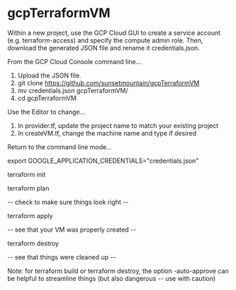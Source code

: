 # gcpTerraformVM

Within a new project, use the GCP Cloud GUI to create a service account (e.g. terraform-access) and specify the compute admin role. Then, download the generated JSON file and rename it credentials.json.

From the GCP Cloud Console command line...

1. Upload the JSON file.
2. git clone https://github.com/sunsetmountain/gcpTerraformVM
3. mv credentials.json gcpTerraformVM/
4. cd gcpTerraformVM

Use the Editor to change...

1. In provider.tf, update the project name to match your existing project
2. In createVM.tf, change the machine name and type if desired

Return to the command line mode...

export GOOGLE_APPLICATION_CREDENTIALS="credentials.json"

terraform init

terraform plan

-- check to make sure things look right --

terraform apply

-- see that your VM was properly created --

terraform destroy

-- see that things were cleaned up --

Note: for terraform build or terraform destroy, the option -auto-approve can be helpful to streamline things (but also dangerous -- use with caution)
